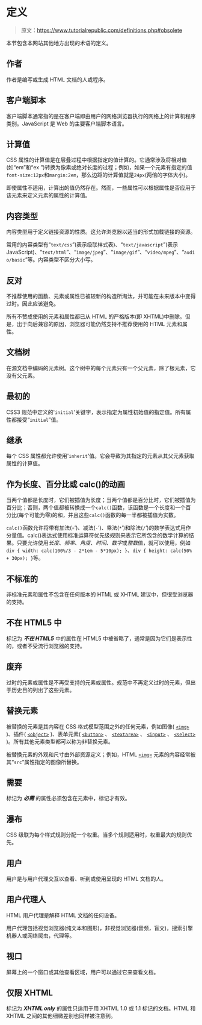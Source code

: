 # 定义

> 原文：<https://www.tutorialrepublic.com/definitions.php#obsolete>

本节包含本网站其他地方出现的术语的定义。

## 作者

作者是编写或生成 HTML 文档的人或程序。

## 客户端脚本

客户端脚本通常指的是在客户端即由用户的网络浏览器执行的网络上的计算机程序类别。JavaScript 是 Web 的主要客户端脚本语言。

## 计算值

CSS 属性的计算值是在层叠过程中根据指定的值计算的。它通常涉及将相对值(如“em”和“ex ”)转换为像素或绝对长度的过程；例如，如果一个元素有指定的值`font-size:12px`和`margin:2em`，那么边距的计算值就是`24px`(两倍的字体大小)。

即使属性不适用，计算出的值仍然存在。然而，一些属性可以根据属性是否应用于该元素来定义元素的属性的计算值。

## 内容类型

内容类型用于定义链接资源的性质。这允许浏览器以适当的形式加载链接的资源。

常用的内容类型有“`text/css`”(表示级联样式表)、“`text/javascript`”(表示 JavaScript)、“`text/html`”、“`image/jpeg`”、“`image/gif`”、“`video/mpeg`”、“`audio/basic`”等。内容类型不区分大小写。

## 反对

不推荐使用的函数、元素或属性已被较新的构造所淘汰，并可能在未来版本中变得过时。因此应该避免。

所有不赞成使用的元素和属性都已从 HTML 的严格版本(即 XHTML)中删除。但是，出于向后兼容的原因，浏览器可能仍然支持不推荐使用的 HTML 元素和属性。

## 文档树

在源文档中编码的元素树。这个树中的每个元素只有一个父元素，除了根元素，它没有父元素。

## 最初的

CSS3 规范中定义的'`initial`'关键字，表示指定为属性初始值的指定值。所有属性都接受“`initial`”值。

## 继承

每个 CSS 属性都允许使用'`inherit`'值。它会导致为其指定的元素从其父元素获取属性的计算值。

## 作为长度、百分比或 calc()的动画

当两个值都是长度时，它们被插值为长度；当两个值都是百分比时，它们被插值为百分比；否则，两个值都被转换成一个`calc()`函数，该函数是一个长度和一个百分比(每个可能为零)的和，并且这些`calc()`函数的每一半都被插值为实数。

`calc()`函数允许将带有加法(`+`’)、减法(`-`’)、乘法(`*`’)和除法(`/`’)的数学表达式用作分量值。calc()表达式使用标准运算符优先级规则来表示它所包含的数学计算的结果。只要允许使用*长度*、*频率*、*角度*、*时间*、*数字*或*整数*值，就可以使用，例如`div { width: calc(100%/3 - 2*1em - 5*10px); }`、`div { height: calc(50% + 30px); }`等。

## 不标准的

非标准元素和属性不包含在任何版本的 HTML 或 XHTML 建议中，但很受浏览器的支持。

## 不在 HTML5 中

标记为 ***不在 HTML5*** 中的属性在 HTML5 中被省略了，通常是因为它们是表示性的，或者不受流行浏览器的支持。

## 废弃

过时的元素或属性是不再受支持的元素或属性。规范中不再定义过时的元素，但出于历史目的列出了这些元素。

## 替换元素

被替换的元素是其内容在 CSS 格式模型范围之外的任何元素，例如图像( [`<img>`](html-reference/html-img-tag.php) )、插件( [`<object>`](html-reference/html-object-tag.php) )、表单元素( [`<button>`](html-reference/html-button-tag.php) 、 [`<textarea>`](html-reference/html-textarea-tag.php) 、 [`<input>`](html-reference/html-input-tag.php) 、 [`<select>`](html-reference/html-select-tag.php) )。所有其他元素类型都可以称为非替换元素。

被替换元素的外观和尺寸由外部资源定义；例如，HTML [`<img>`](html-reference/html-img-tag.php) 元素的内容经常被其“`src`”属性指定的图像所替换。

## 需要

标记为 ***必需*** 的属性必须包含在元素中，标记才有效。

## 瀑布

CSS 级联为每个样式规则分配一个权重。当多个规则适用时，权重最大的规则优先。

## 用户

用户是与用户代理交互以查看、听到或使用呈现的 HTML 文档的人。

## 用户代理人

HTML 用户代理是解释 HTML 文档的任何设备。

用户代理包括视觉浏览器(纯文本和图形)，非视觉浏览器(音频，盲文)，搜索引擎机器人或网络爬虫，代理等。

## 视口

屏幕上的一个窗口或其他查看区域，用户可以通过它来查看文档。

## 仅限 XHTML

标记为 ***XHTML only*** 的属性只适用于用 XHTML 1.0 或 1.1 标记的文档。HTML 和 XHTML 之间的其他细微差别也同样被注意到。